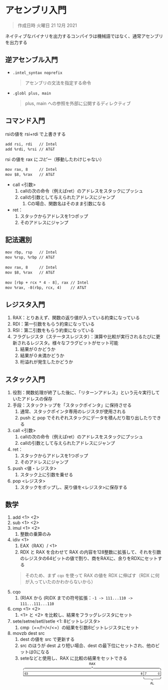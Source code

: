 # アセンブリ入門

> 作成日時 火曜日 21 12月 2021

ネイティブなバイナリを出力するコンパイラは機械語ではなく、通常アセンブリを出力する

## 逆アセンブル入門

* `.intel_syntax noprefix`
  > アセンブリの文法を指定する命令
* `.globl plus, main`
   > plus, main への参照を外部に公開するディレクティブ

## コマンド入門

rsiの値を rsi+rdi で上書きする

```x64
add rsi, rdi   // Intel
add %rdi, %rsi // AT&T
```

rsi の値を rax に*コピー*（移動したわけじゃない）

```x64
mov rax, 8     // Intel
mov $8, %rax   // AT&T
```

* call <引数>
   1. callの次の命令（例えばret）のアドレスをスタックにプッシュ
   2. callの引数として与えられたアドレスにジャンプ
      1. Cの場合、関数名はそのまま引数になる
* ret：
   1. スタックからアドレスを1つポップ
   2. そのアドレスにジャンプ

## 記法選別

```x64
mov rbp, rsp   // Intel
mov %rsp, %rbp // AT&T

mov rax, 8     // Intel
mov $8, %rax   // AT&T

mov [rbp + rcx * 4 - 8], rax // Intel
mov %rax, -8(rbp, rcx, 4)    // AT&T
```

## レジスタ入門

1. RAX：とりあえず、関数の返り値が入っている約束になっている
2. RDI：第一引数をもらう約束になっている
3. RSI：第二引数をもらう約束になっている
4. フラグレジスタ（ステータスレジスタ）：演算や比較が実行されるたびに更新されるレジスタ。様々なフラグビットがセット可能
   1. 結果が０かどうか
   2. 結果が０未満かどうか
   3. 桁溢れが発生したかどうか

## スタック入門

1. 役割：関数処理が終了した後に、「リターンアドレス」という元々実行していたアドレスの保存
2. 手段：スタックトップを「スタックポインタ」に保持させる
   1. 通常、スタックポインタ専用のレジスタが使用される
   2. push と pop でそれぞれスタックにデータを積んだり取り出したりできる
3. call <引数>
   1. callの次の命令（例えばret）のアドレスをスタックにプッシュ
   2. callの引数として与えられたアドレスにジャンプ
4. ret：
   1. スタックからアドレスを1つポップ
   2. そのアドレスにジャンプ
5. push <値・レジスタ>
   1. スタック上に引数を乗せる
6. pop <レジスタ>
   1. スタックをポップし、戻り値を<レジスタ>に保存する

## 数学

1. add <1> <2>
2. sub <1> <2>
3. imul <1> <2>
   1. 整数の乗算のみ
4. idiv <1>
   1. EAX（RAX）/ <1>
   2. RDX と RAX を合わせて RAX の内容を128整数に拡張して、それを引数のレジスタの64ビットの値で割り、商をRAXに、余りをRDXにセットする
    > そのため、まず `cqo` を使って RAX の値を RDX に伸ばす（RDX に何が入っていたのかわからないから）
5. cqo
   1. (R)AX から (R)DX までの符号拡張：`-1 -> 111...110 -> 111...111...110`
6. cmp <1> <2>
   1. <1> と <2> を比較し、結果をフラッグレジスタにセット
7. sete/setne/setl/setle <1: 8ビットレジスタ>
   1. cmp（==/!=/</<=）の結果を引数8ビットレジスタにセット
8. movzb dest src
   1. dest の値を src で更新する
   2. src のほうが dest より短い場合、dest の最下位にセットされ、他のビットは0になる
   3. seteなどと使用し、RAX に比較の結果をセットできる ![set al in rax](../assets/al-in-rax.png)
